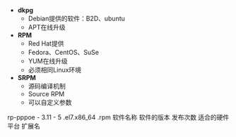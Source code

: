 - **dkpg**
	- Debian提供的软件：B2D、ubuntu
	- APT在线升级
- **RPM**
	- Red Hat提供
	- Fedora、CentOS、SuSe
	- YUM在线升级
	- 必须相同Linux环境
- **SRPM**
	- 源码编译机制
	- Source RPM
	- 可以自定义参数



rp-pppoe -        3.11   -            5            .el7.x86_64        .rpm
软件名称      软件的版本  发布次数    适合的硬件平台  扩展名
<!--stackedit_data:
eyJoaXN0b3J5IjpbMjAwMTA5MTMxMCwtMjA4ODc0NjYxMl19
-->